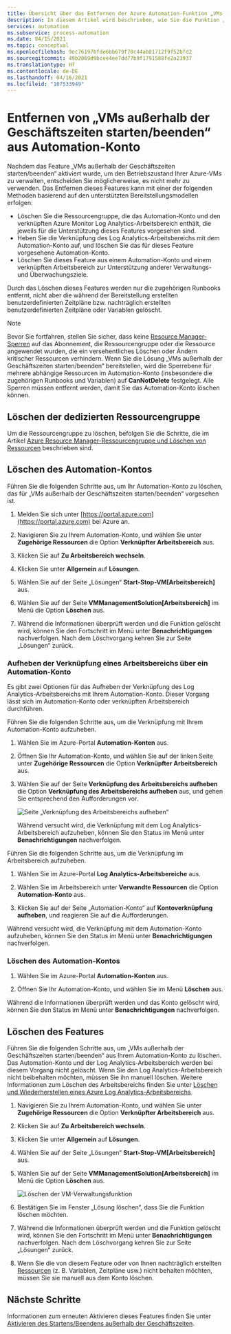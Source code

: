 ```yaml
---
title: Übersicht über das Entfernen der Azure Automation-Funktion „VMs außerhalb der Geschäftszeiten starten/beenden“
description: In diesem Artikel wird beschrieben, wie Sie die Funktion „VMs außerhalb der Geschäftszeiten starten/beenden“ entfernen und die Verknüpfung eines Automation-Kontos mit dem Log Analytics-Arbeitsbereich aufheben.
services: automation
ms.subservice: process-automation
ms.date: 04/15/2021
ms.topic: conceptual
ms.openlocfilehash: 9ec76197bfde6bb679f70c44ab01712f9f52bfd2
ms.sourcegitcommit: 49b2069d9bcee4ee7dd77b9f1791588fe2a23937
ms.translationtype: HT
ms.contentlocale: de-DE
ms.lasthandoff: 04/16/2021
ms.locfileid: "107533949"
---
```

# <a name="remove-startstop-vms-during-off-hours-from-automation-account"></a>Entfernen von „VMs außerhalb der Geschäftszeiten starten/beenden“ aus Automation-Konto

Nachdem das Feature „VMs außerhalb der Geschäftszeiten starten/beenden“ aktiviert wurde, um den Betriebszustand Ihrer Azure-VMs zu verwalten, entscheiden Sie möglicherweise, es nicht mehr zu verwenden. Das Entfernen dieses Features kann mit einer der folgenden Methoden basierend auf den unterstützten Bereitstellungsmodellen erfolgen:

* Löschen Sie die Ressourcengruppe, die das Automation-Konto und den verknüpften Azure Monitor Log Analytics-Arbeitsbereich enthält, die jeweils für die Unterstützung dieses Features vorgesehen sind.
* Heben Sie die Verknüpfung des Log Analytics-Arbeitsbereichs mit dem Automation-Konto auf, und löschen Sie das für dieses Feature vorgesehene Automation-Konto.
* Löschen Sie dieses Feature aus einem Automation-Konto und einem verknüpften Arbeitsbereich zur Unterstützung anderer Verwaltungs- und Überwachungsziele.

Durch das Löschen dieses Features werden nur die zugehörigen Runbooks entfernt, nicht aber die während der Bereitstellung erstellten benutzerdefinierten Zeitpläne bzw. nachträglich erstellten benutzerdefinierten Zeitpläne oder Variablen gelöscht.

> [!NOTE]
> Bevor Sie fortfahren, stellen Sie sicher, dass keine [Resource Manager-Sperren](../azure-resource-manager/management/lock-resources.md) auf das Abonnement, die Ressourcengruppe oder die Ressource angewendet wurden, die ein versehentliches Löschen oder Ändern kritischer Ressourcen verhindern. Wenn Sie die Lösung „VMs außerhalb der Geschäftszeiten starten/beenden“ bereitstellen, wird die Sperrebene für mehrere abhängige Ressourcen im Automation-Konto (insbesondere die zugehörigen Runbooks und Variablen) auf **CanNotDelete** festgelegt. Alle Sperren müssen entfernt werden, damit Sie das Automation-Konto löschen können.

## <a name="delete-the-dedicated-resource-group"></a>Löschen der dedizierten Ressourcengruppe

Um die Ressourcengruppe zu löschen, befolgen Sie die Schritte, die im Artikel [Azure Resource Manager-Ressourcengruppe und Löschen von Ressourcen](../azure-resource-manager/management/delete-resource-group.md) beschrieben sind.

## <a name="delete-the-automation-account"></a>Löschen des Automation-Kontos

Führen Sie die folgenden Schritte aus, um Ihr Automation-Konto zu löschen, das für „VMs außerhalb der Geschäftszeiten starten/beenden“ vorgesehen ist.

1. Melden Sie sich unter [https://portal.azure.com](https://portal.azure.com) bei Azure an.

2. Navigieren Sie zu Ihrem Automation-Konto, und wählen Sie unter **Zugehörige Ressourcen** die Option **Verknüpfter Arbeitsbereich** aus.

3. Klicken Sie auf **Zu Arbeitsbereich wechseln**.

4. Klicken Sie unter **Allgemein** auf **Lösungen**.

5. Wählen Sie auf der Seite „Lösungen“ **Start-Stop-VM[Arbeitsbereich]** aus.

6. Wählen Sie auf der Seite **VMManagementSolution[Arbeitsbereich]** im Menü die Option **Löschen** aus.

7. Während die Informationen überprüft werden und die Funktion gelöscht wird, können Sie den Fortschritt im Menü unter **Benachrichtigungen** nachverfolgen. Nach dem Löschvorgang kehren Sie zur Seite „Lösungen“ zurück.

### <a name="unlink-workspace-from-automation-account"></a>Aufheben der Verknüpfung eines Arbeitsbereichs über ein Automation-Konto

Es gibt zwei Optionen für das Aufheben der Verknüpfung des Log Analytics-Arbeitsbereichs mit Ihrem Automation-Konto. Dieser Vorgang lässt sich im Automation-Konto oder verknüpften Arbeitsbereich durchführen.

Führen Sie die folgenden Schritte aus, um die Verknüpfung mit Ihrem Automation-Konto aufzuheben.

1. Wählen Sie im Azure-Portal **Automation-Konten** aus.

2. Öffnen Sie Ihr Automation-Konto, und wählen Sie auf der linken Seite unter **Zugehörige Ressourcen** die Option **Verknüpfter Arbeitsbereich** aus.

3. Wählen Sie auf der Seite **Verknüpfung des Arbeitsbereichs aufheben** die Option **Verknüpfung des Arbeitsbereichs aufheben** aus, und gehen Sie entsprechend den Aufforderungen vor.

   ![Seite „Verknüpfung des Arbeitsbereichs aufheben“](media/automation-solution-vm-management-remove/automation-unlink-workspace-blade.png)

    Während versucht wird, die Verknüpfung mit dem Log Analytics-Arbeitsbereich aufzuheben, können Sie den Status im Menü unter **Benachrichtigungen** nachverfolgen.

Führen Sie die folgenden Schritte aus, um die Verknüpfung im Arbeitsbereich aufzuheben.

1. Wählen Sie im Azure-Portal **Log Analytics-Arbeitsbereiche** aus.

2. Wählen Sie im Arbeitsbereich unter **Verwandte Ressourcen** die Option **Automation-Konto** aus.

3. Klicken Sie auf der Seite „Automation-Konto“ auf **Kontoverknüpfung aufheben**, und reagieren Sie auf die Aufforderungen.

Während versucht wird, die Verknüpfung mit dem Automation-Konto aufzuheben, können Sie den Status im Menü unter **Benachrichtigungen** nachverfolgen.

### <a name="delete-automation-account"></a>Löschen des Automation-Kontos

1. Wählen Sie im Azure-Portal **Automation-Konten** aus.

2. Öffnen Sie Ihr Automation-Konto, und wählen Sie im Menü **Löschen** aus.

Während die Informationen überprüft werden und das Konto gelöscht wird, können Sie den Status im Menü unter **Benachrichtigungen** nachverfolgen.

## <a name="delete-the-feature"></a>Löschen des Features

Führen Sie die folgenden Schritte aus, um „VMs außerhalb der Geschäftszeiten starten/beenden“ aus Ihrem Automation-Konto zu löschen. Das Automation-Konto und der Log Analytics-Arbeitsbereich werden bei diesem Vorgang nicht gelöscht. Wenn Sie den Log Analytics-Arbeitsbereich nicht beibehalten möchten, müssen Sie ihn manuell löschen. Weitere Informationen zum Löschen des Arbeitsbereichs finden Sie unter [Löschen und Wiederherstellen eines Azure Log Analytics-Arbeitsbereichs](../azure-monitor/logs/delete-workspace.md).

1. Navigieren Sie zu Ihrem Automation-Konto, und wählen Sie unter **Zugehörige Ressourcen** die Option **Verknüpfter Arbeitsbereich** aus.

2. Klicken Sie auf **Zu Arbeitsbereich wechseln**.

3. Klicken Sie unter **Allgemein** auf **Lösungen**.

4. Wählen Sie auf der Seite „Lösungen“ **Start-Stop-VM[Arbeitsbereich]** aus.

5. Wählen Sie auf der Seite **VMManagementSolution[Arbeitsbereich]** im Menü die Option **Löschen** aus.

    ![Löschen der VM-Verwaltungsfunktion](media/automation-solution-vm-management/vm-management-solution-delete.png)

6. Bestätigen Sie im Fenster „Lösung löschen“, dass Sie die Funktion löschen möchten.

7. Während die Informationen überprüft werden und die Funktion gelöscht wird, können Sie den Fortschritt im Menü unter **Benachrichtigungen** nachverfolgen. Nach dem Löschvorgang kehren Sie zur Seite „Lösungen“ zurück.

8. Wenn Sie die von diesem Feature oder von Ihnen nachträglich erstellten [Ressourcen](automation-solution-vm-management.md#components) (z. B. Variablen, Zeitpläne usw.) nicht behalten möchten, müssen Sie sie manuell aus dem Konto löschen.

## <a name="next-steps"></a>Nächste Schritte

Informationen zum erneuten Aktivieren dieses Features finden Sie unter [Aktivieren des Startens/Beendens außerhalb der Geschäftszeiten](automation-solution-vm-management-enable.md).